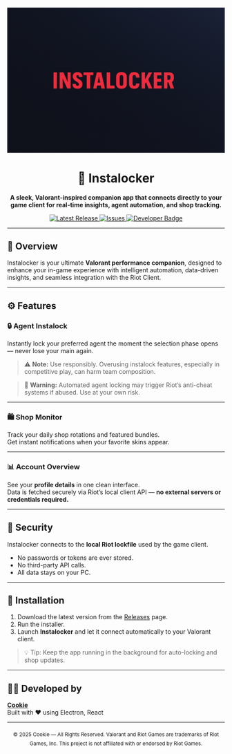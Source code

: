 <p align="center">
  <img src="https://github.com/Penniedev/InstaLock/blob/main/banner.png" alt="Instalocker Banner" width="800"/>
</p>

<h1 align="center">🎯 Instalocker</h1>

<p align="center">
  <strong>A sleek, Valorant-inspired companion app that connects directly to your game client for real-time insights, agent automation, and shop tracking.</strong>
</p>

<p align="center">
  <a href="https://github.com/Penniedev/InstaVall/releases">
    <img src="https://img.shields.io/github/v/release/Penniedev/InstaVall?color=ff4655&label=latest%20release&style=for-the-badge" alt="Latest Release"/>
  </a>
  <a href="https://github.com/Penniedev/InstaVall/issues">
    <img src="https://img.shields.io/github/issues/Penniedev/InstaVall?style=for-the-badge&color=202020" alt="Issues"/>
  </a>
  <a href="https://cookie.dev">
    <img src="https://img.shields.io/badge/Developed%20by-Cookie-%23FF4655?style=for-the-badge" alt="Developer Badge"/>
  </a>
</p>

---

## 🧠 Overview

Instalocker is your ultimate **Valorant performance companion**, designed to enhance your in-game experience with intelligent automation, data-driven insights, and seamless integration with the Riot Client.

---

## ⚙️ Features

### 🔒 Agent Instalock
Instantly lock your preferred agent the moment the selection phase opens — never lose your main again.

> ⚠️ **Note:** Use responsibly. Overusing instalock features, especially in competitive play, can harm team composition.

> 🚨 **Warning:** Automated agent locking may trigger Riot’s anti-cheat systems if abused. Use at your own risk.

---

### 🛍️ Shop Monitor
Track your daily shop rotations and featured bundles.  
Get instant notifications when your favorite skins appear.

---

### 📊 Account Overview
See your **profile details** in one clean interface.  
Data is fetched securely via Riot’s local client API — **no external servers or credentials required.**

---

## 🔐 Security

Instalocker connects to the **local Riot lockfile** used by the game client.  
- No passwords or tokens are ever stored.  
- No third-party API calls.  
- All data stays on your PC.

---

## 🧩 Installation

1. Download the latest version from the [Releases](https://github.com/Penniedev/InstaVall/releases) page.  
2. Run the installer.  
3. Launch **Instalocker** and let it connect automatically to your Valorant client.

> 💡 Tip: Keep the app running in the background for auto-locking and shop updates.

---

## 🧑‍💻 Developed by

**[Cookie](https://cookie.dev)**  
Built with ❤️ using Electron, React

---

<p align="center">
  <sub>© 2025 Cookie — All Rights Reserved. Valorant and Riot Games are trademarks of Riot Games, Inc. This project is not affiliated with or endorsed by Riot Games.</sub>
</p>
